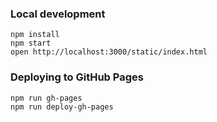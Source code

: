### Local development

```
npm install
npm start
open http://localhost:3000/static/index.html
```

### Deploying to GitHub Pages

```
npm run gh-pages
npm run deploy-gh-pages
```
